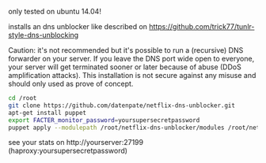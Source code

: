 only tested on ubuntu 14.04!

installs an dns unblocker like described on https://github.com/trick77/tunlr-style-dns-unblocking

Caution: it's not recommended but it's possible to run a (recursive) DNS forwarder on your server. If you leave the DNS port wide open to everyone, your server will get terminated sooner or later because of abuse (DDoS amplification attacks). This installation is not secure against any misuse and should only used as prove of concept. 

```bash
cd /root
git clone https://github.com/datenpate/netflix-dns-unblocker.git
apt-get install puppet
export FACTER_monitor_password=yoursupersecretpassword
puppet apply --modulepath /root/netflix-dns-unblocker/modules /root/netflix-dns-unblocker/init.pp
```
see your stats on http://yourserver:27199 (haproxy:yoursupersecretpassword)
